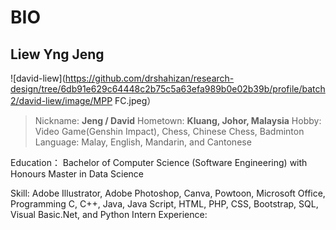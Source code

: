 # BIO
## Liew Yng Jeng
![david-liew](https://github.com/drshahizan/research-design/tree/6db91e629c64448c2b75c5a63efa989b0e02b39b/profile/batch2/david-liew/image/MPP FC.jpeg）
> Nickname: **Jeng / David**
> Hometown: **Kluang, Johor, Malaysia**
> Hobby: Video Game(Genshin Impact), Chess, Chinese Chess, Badminton
> Language: Malay, English, Mandarin, and Cantonese

Education：
Bachelor of Computer Science (Software Engineering) with Honours
Master in Data Science

Skill: Adobe Illustrator, Adobe Photoshop, Canva, Powtoon, Microsoft Office, Programming C, C++, Java, Java Script, HTML, PHP, CSS, Bootstrap, SQL, Visual Basic.Net, and Python
Intern Experience:
